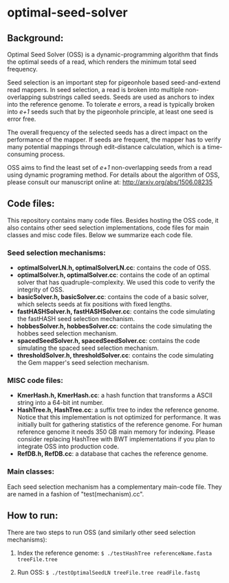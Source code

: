 # optimal-seed-solver

## Background:
Optimal Seed Solver (OSS) is a dynamic-programming algorithm that finds the optimal seeds of a read,
which renders the minimum total seed frequency.

Seed selection is an important step for pigeonhole based seed-and-extend read mappers. In seed
selection, a read is broken into multiple non-overlapping substrings called seeds. Seeds are used as
anchors to index into the reference genome. To tolerate _e_ errors, a read is typically broken into
_e+1_ seeds such that by the pigeonhole principle, at least one seed is error free.

The overall frequency of the selected seeds has a direct impact on the performance of the mapper. If
seeds are frequent, the mapper has to verify many potential mappings through edit-distance
calculation, which is a time-consuming process.

OSS aims to find the least set of _e+1_ non-overlapping seeds from a read using dynamic programing
method. For details about the algorithm of OSS, please consult our manuscript online at:
http://arxiv.org/abs/1506.08235

## Code files:

This repository contains many code files. Besides hosting the OSS code, it also contains other seed
selection implementations, code files for main classes and misc code files. Below we summarize each code file.

### Seed selection mechanisms:

+ **optimalSolverLN.h, optimalSolverLN.cc**: contains the code of OSS.
+ **optimalSolver.h, optimalSolver.cc**: contains the code of an optimal solver that has
quadruple-complexity. We used this code to verify the integrity of OSS.
+ **basicSolver.h, basicSolver.cc**: contains the code of a basic solver, which selects seeds at fix
positions with fixed lengths.
+ **fastHASHSolver.h, fastHASHSolver.cc**: contains the code simulating the fastHASH seed selection
mechanism.
+ **hobbesSolver.h, hobbesSolver.cc**: contains the code simulating the hobbes seed selection
mechanism.
+ **spacedSeedSolver.h, spacedSeedSolver.cc**: contains the code simulating the spaced seed
selection mechanism.
+ **thresholdSolver.h, thresholdSolver.cc**: contains the code simulating the Gem mapper's seed
selection mechanism.

### MISC code files:

+ **KmerHash.h, KmerHash.cc**: a hash function that transforms a ASCII string into a 64-bit int number.
+ **HashTree.h, HashTree.cc**: a suffix tree to index the reference genome. Notice that this
implementation is not optimized for performance. It was initially built for gathering statistics of
the reference genome. For human reference genome it needs 350 GB main memory for indexing. Please
consider replacing HashTree with BWT implementations if you plan to integrate OSS into production
code.
+ **RefDB.h, RefDB.cc**: a database that caches the reference genome.

### Main classes:

Each seed selection mechanism has a complementary main-code file. They are named in a fashion of
"test(mechanism).cc".

## How to run:

There are two steps to run OSS (and similarly other seed selection mechanisms):

1. Index the reference genome:
`$ ./testHashTree referenceName.fasta treeFile.tree`

2. Run OSS:
`$ ./testOptimalSeedLN treeFile.tree readFile.fastq`
